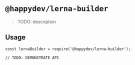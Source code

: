 # `@happydev/lerna-builder`

> TODO: description

## Usage

```
const lernaBuilder = require('@happydev/lerna-builder');

// TODO: DEMONSTRATE API
```
